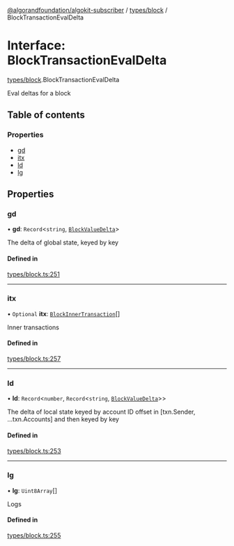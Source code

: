 [@algorandfoundation/algokit-subscriber](../README.md) / [types/block](../modules/types_block.md) / BlockTransactionEvalDelta

# Interface: BlockTransactionEvalDelta

[types/block](../modules/types_block.md).BlockTransactionEvalDelta

Eval deltas for a block

## Table of contents

### Properties

- [gd](types_block.BlockTransactionEvalDelta.md#gd)
- [itx](types_block.BlockTransactionEvalDelta.md#itx)
- [ld](types_block.BlockTransactionEvalDelta.md#ld)
- [lg](types_block.BlockTransactionEvalDelta.md#lg)

## Properties

### gd

• **gd**: `Record`\<`string`, [`BlockValueDelta`](types_block.BlockValueDelta.md)\>

The delta of global state, keyed by key

#### Defined in

[types/block.ts:251](https://github.com/algorandfoundation/algokit-subscriber-ts/blob/main/src/types/block.ts#L251)

___

### itx

• `Optional` **itx**: [`BlockInnerTransaction`](../modules/types_block.md#blockinnertransaction)[]

Inner transactions

#### Defined in

[types/block.ts:257](https://github.com/algorandfoundation/algokit-subscriber-ts/blob/main/src/types/block.ts#L257)

___

### ld

• **ld**: `Record`\<`number`, `Record`\<`string`, [`BlockValueDelta`](types_block.BlockValueDelta.md)\>\>

The delta of local state keyed by account ID offset in [txn.Sender, ...txn.Accounts] and then keyed by key

#### Defined in

[types/block.ts:253](https://github.com/algorandfoundation/algokit-subscriber-ts/blob/main/src/types/block.ts#L253)

___

### lg

• **lg**: `Uint8Array`[]

Logs

#### Defined in

[types/block.ts:255](https://github.com/algorandfoundation/algokit-subscriber-ts/blob/main/src/types/block.ts#L255)

